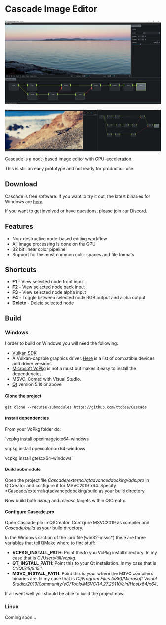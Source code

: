 # Cascade Image Editor

![Cascade](screenshots/csc-screen01.jpg)

![Cascade](screenshots/csc-screen02.jpg)

Cascade is a node-based image editor with GPU-acceleration.

This is still an early prototype and not ready for production use.

## Download

Cascade is free software. If you want to try it out, the latest binaries for Windows are [here](https://github.com/ttddee/Cascade/releases).

If you want to get involved or have questions, please join our [Discord](https://discord.gg/SHPHqgKtFM).

## Features

- Non-destructive node-based editing workflow
- All image processing is done on the GPU
- 32 bit linear color pipeline
- Support for the most common color spaces and file formats

## Shortcuts

- **F1** - View selected node front input
- **F2** - View selected node back input
- **F3** - View selected node alpha input
- **F4** - Toggle between selected node RGB output and alpha output
- **Delete** - Delete selected node

## Build

### Windows

I order to build on Windows you will need the following:

- [Vulkan SDK](https://www.lunarg.com/vulkan-sdk)
- A Vulkan-capable graphics driver. [Here](https://vulkan.gpuinfo.org/) is a list of compatible devices and driver versions.
- [Microsoft VcPkg](https://github.com/microsoft/vcpkg) is not a must but makes it easy to install the dependencies.
- MSVC. Comes with Visual Studio.
- [Qt](https://www.qt.io/) version 5.10 or above

#### Clone the project

`git clone --recurse-submodules https://github.com/ttddee/Cascade`

#### Install dependencies

From your VcPkg folder do:

`vcpkg install openimageio:x64-windows

 vcpkg install opencolorio:x64-windows

 vcpkg install gtest:x64-windows`

#### Build submodule

Open the project file *Cascade/external/qtadvanceddocking/ads.pro* in QtCreator and configure it for MSVC2019 x64. Specify *Cascade/external/qtadvanceddocking/build as your build directory.

Now build both *debug* and *release* targets within QtCreator.

#### Configure Cascade.pro

Open Cascade.pro in QtCreator. Configure MSVC2019 as compiler and *Cascade/build* as your build directory.

In the Windows section of the .pro file (win32-msvc*) there are three variables that tell QMake where to find stuff:

- **VCPKG_INSTALL_PATH**: Point this to you VcPkg install directory. In my case that is *C:/Users/till/vcpkg*.
- **QT_INSTALL_PATH**: Point this to your Qt installation. In my case that is *C:/Qt515/5.15.1*.
- **MSVC_INSTALL_PATH**: Point this to your where the MSVC compilers binaries are. In my case that is *C:/Program Files (x86)/Microsoft Visual Studio/2019/Community/VC/Tools/MSVC/14.27.29110/bin/Hostx64/x64*.

If all went well you should be able to build the project now.

### Linux

Coming soon...

